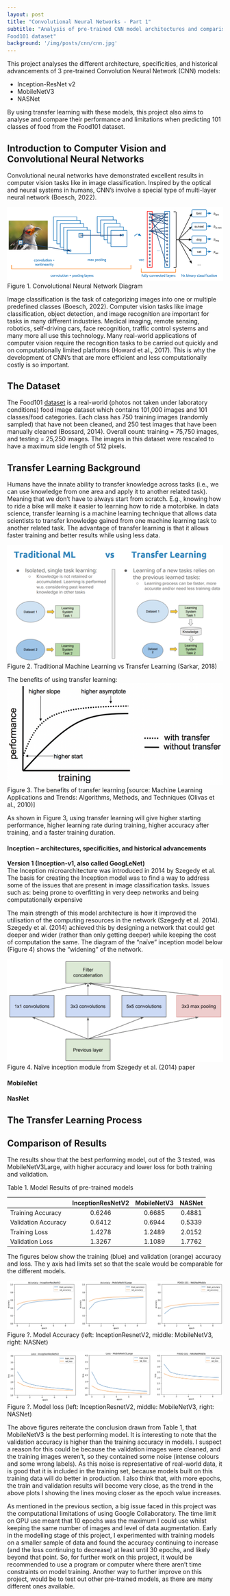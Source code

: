 ```yaml
---
layout: post
title: "Convolutional Neural Networks - Part 1"
subtitle: "Analysis of pre-trained CNN model architectures and comparison of performance on
Food101 dataset"
background: '/img/posts/cnn/cnn.jpg'
---
```


This project analyses the different architecture, specificities, and historical advancements of 3 pre-trained Convolution Neural Network (CNN) models:
* Inception-ResNet v2
* MobileNetV3
* NASNet

By using transfer learning with these models, this project also aims to analyse and compare their performance and limitations when predicting 101 classes of food from the Food101 dataset.

## Introduction to Computer Vision and Convolutional Neural Networks
Convolutional neural networks have demonstrated excellent results in computer vision tasks like in image classification. Inspired by the optical and neural systems in humans, CNN’s involve a special type of multi-layer neural network (Boesch, 2022).

![figure 1](/img/posts/cnn/Picture1.png)
<span class="caption text-muted">Figure 1. Convolutional Neural Network Diagram</span>

Image classification is the task of categorizing images into one or multiple predefined classes (Boesch, 2022). Computer vision tasks like image classification, object detection, and image recognition are important for tasks in many different industries. Medical imaging, remote sensing, robotics, self-driving cars, face recognition, traffic control systems and many more all use this technology. Many real-world applications of computer vision require the recognition tasks to be carried out quickly and on computationally limited platforms (Howard et al., 2017). This is why the development of CNN’s that are more efficient and less computationally costly is so important.

## The Dataset
The Food101 [dataset](https://www.kaggle.com/datasets/dansbecker/food-101) is a real-world (photos not taken under laboratory conditions) food image dataset which contains 101,000 images and 101 classes/food categories.
Each class has 750 training images (randomly sampled) that have not been cleaned, and 250 test images that have been manually cleaned (Bossard, 2014). Overall count: training = 75,750 images, and testing = 25,250 images.
The images in this dataset were rescaled to have a maximum side length of 512 pixels.

## Transfer Learning Background
Humans have the innate ability to transfer knowledge across tasks (i.e., we can use knowledge from one area and apply it to another related task). Meaning that we don’t have to always start from scratch. E.g., knowing how to ride a bike will make it easier to learning how to ride a motorbike.
In data science, transfer learning is a machine learning technique that allows data scientists to transfer knowledge gained from one machine learning task to another related task. The advantage of transfer learning is that it allows faster training and better results while using less data.

![figure 2](/img/posts/cnn/Picture2.png)
<span class="caption text-muted">Figure 2. Traditional Machine Learning vs Transfer Learning (Sarkar, 2018)</span>

The benefits of using transfer learning:
![figure 3](/img/posts/cnn/Picture3.png)
<span class="caption text-muted">Figure 3. The benefits of transfer learning [source: Machine Learning Applications and Trends: Algorithms, Methods, and Techniques (Olivas et al., 2010)]</span>

As shown in Figure 3, using transfer learning will give higher starting performance, higher learning rate during training, higher accuracy after training, and a faster training duration.

#### Inception – architectures, specificities, and historical advancements
**Version 1 (Inception-v1, also called GoogLeNet)** <br>
The Inception microarchitecture was introduced in 2014 by Szegedy et al.
The basis for creating the Inception model was to find a way to address some of the issues that are present in image classification tasks. Issues such as: being prone to overfitting in very deep networks and being computationally expensive

The main strength of this model architecture is how it improved the utilisation of the computing resources in the network (Szegedy et al. 2014). Szegedy et al. (2014) achieved this by designing a network that could get deeper and wider (rather than only getting deeper) while keeping the cost of computation the same. The diagram of the “naïve” inception model below (Figure 4) shows the “widening” of the network.

![figure 4](/img/posts/cnn/Picture4.png)
<span class="caption text-muted">Figure 4. Naïve inception module from Szegedy et al. (2014) paper</span>


#### MobileNet

#### NasNet


## The Transfer Learning Process

## Comparison of Results

The results show that the best performing model, out of the 3 tested, was MobileNetV3Large, with higher accuracy and lower loss for both training and validation.

<span class="caption text-muted">Table 1. Model Results of pre-trained models</span>

|       | InceptionResNetV2   | MobileNetV3   | NASNet   |
| ----------- | :----: | :----: | :----: |
| Training Accuracy      | 0.6246       | 0.6685       | 0.4881       |
| Validation Accuracy   | 0.6412        | 0.6944        | 0.5339        |
| Training Loss      | 1.4278       | 1.2489       | 2.0152       |
| Validation Loss   | 1.3267        | 1.1089        | 1.7762        |

The figures below show the training (blue) and validation (orange) accuracy and loss. The y
axis had limits set so that the scale would be comparable for the different models.

![figure ?](/img/posts/cnn/acc.png)
<span class="caption text-muted">Figure ?. Model Accuracy (left: InceptionResnetV2, middle: MobileNetV3, right: NASNet)</span>

![figure ?](/img/posts/cnn/loss.png)
<span class="caption text-muted">Figure ?. Model loss (left: InceptionResnetV2, middle: MobileNetV3, right: NASNet)</span>

The above figures reiterate the conclusion drawn from Table 1, that MobileNetV3 is the best performing model. It is interesting to note that the validation accuracy is higher than the training accuracy in models. I suspect a reason for this could be because the validation images were cleaned, and the training images weren’t, so they contained some noise (intense colours and some wrong labels). As this noise is representative of real-world data, it is good that it is included in the training set, because models built on this training data will do better in production. I also think that, with more epochs, the train and validation results will become very close, as the trend in the above plots I showing the lines moving closer as the epoch value increases.

As mentioned in the previous section, a big issue faced in this project was the computational limitations of using Google Collaboratory. The time limit on GPU use meant that 10 epochs was the maximum I could use whilst keeping the same number of images and level of data augmentation. Early in the modelling stage of this project, I experimented with training models on a smaller sample of data and found the accuracy continuing to increase (and the loss continuing to decrease) at least until 30 epochs, and likely beyond that point. So, for further work on this project, it would be recommended to use a program or computer where there aren’t time constraints on model training.
Another way to further improve on this project, would be to test out other pre-trained models, as there are many different ones available.